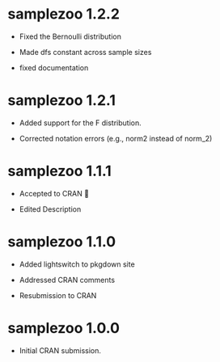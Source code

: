 # samplezoo 1.2.2

* Fixed the Bernoulli distribution

* Made dfs constant across sample sizes

* fixed documentation

# samplezoo 1.2.1

* Added support for the F distribution.

* Corrected notation errors (e.g., norm2 instead of norm_2)

# samplezoo 1.1.1

* Accepted to CRAN 🎉

* Edited Description

# samplezoo 1.1.0

* Added lightswitch to pkgdown site

* Addressed CRAN comments

* Resubmission to CRAN

# samplezoo 1.0.0

* Initial CRAN submission.
